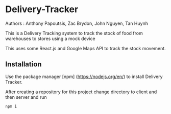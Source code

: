 # Delivery-Tracker
Authors : Anthony Papoutsis, Zac Brydon, John Nguyen, Tan Huynh

This is a Delivery Tracking system to track the stock of food from warehouses to stores using a mock device

This uses some React.js and Google Maps API to track the stock movement.

## Installation

Use the package manager [npm] (https://nodejs.org/en/) to install Delivery Tracker.

After creating a repository for this project change directory to client and then server and run

```bash
npm i
```


